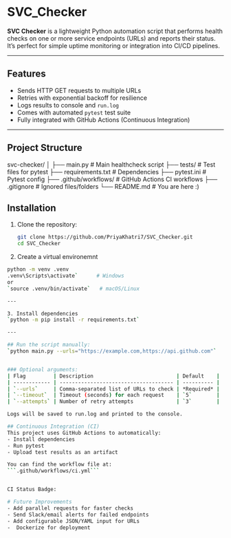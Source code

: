 # SVC_Checker

**SVC Checker** is a lightweight Python automation script that performs health checks on one or more service endpoints (URLs) and reports their status.  
It’s perfect for simple uptime monitoring or integration into CI/CD pipelines.

---

## Features
- Sends HTTP GET requests to multiple URLs  
- Retries with exponential backoff for resilience  
- Logs results to console and `run.log`  
- Comes with automated `pytest` test suite  
- Fully integrated with GitHub Actions (Continuous Integration)

---

## Project Structure
svc-checker/
│
├── main.py              # Main healthcheck script
├── tests/               # Test files for pytest
├── requirements.txt     # Dependencies
├── pytest.ini           # Pytest config
├── .github/workflows/   # GitHub Actions CI workflows
├── .gitignore           # Ignored files/folders
└── README.md            # You are here :)

## Installation

1. Clone the repository:
   ```bash
   git clone https://github.com/PriyaKhatri7/SVC_Checker.git
   cd SVC_Checker

2. Create a virtual environemnt 
  ```bash
  python -m venv .venv
.venv\Scripts\activate`      # Windows
 or
`source .venv/bin/activate`   # macOS/Linux

--- 

3. Install dependencies 
`python -m pip install -r requirements.txt`

---

## Run the script manually:
`python main.py --urls="https://example.com,https://api.github.com"`


### Optional arguments: 
| Flag         | Description                           | Default    |
| ------------ | ------------------------------------- | ---------- |
| `--urls`     | Comma-separated list of URLs to check | *Required* |
| `--timeout`  | Timeout (seconds) for each request    | `5`        |
| `--attempts` | Number of retry attempts              | `3`        |

Logs will be saved to run.log and printed to the console.

## Continuous Integration (CI)
This project uses GitHub Actions to automatically:
- Install dependencies
- Run pytest
- Upload test results as an artifact

You can find the workflow file at:
```.github/workflows/ci.yml```


CI Status Badge:

# Future Improvements
 - Add parallel requests for faster checks
 - Send Slack/email alerts for failed endpoints
 - Add configurable JSON/YAML input for URLs
 -  Dockerize for deployment
